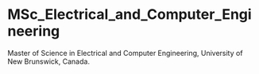 # MSc_Electrical_and_Computer_Engineering
Master of Science in Electrical and Computer Engineering, University of New Brunswick, Canada.
